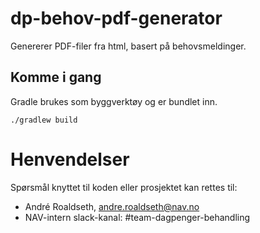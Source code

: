 # dp-behov-pdf-generator

Genererer PDF-filer fra html, basert på behovsmeldinger.

## Komme i gang

Gradle brukes som byggverktøy og er bundlet inn.

`./gradlew build`

# Henvendelser

Spørsmål knyttet til koden eller prosjektet kan rettes til:

* André Roaldseth, andre.roaldseth@nav.no
* NAV-intern slack-kanal: #team-dagpenger-behandling

